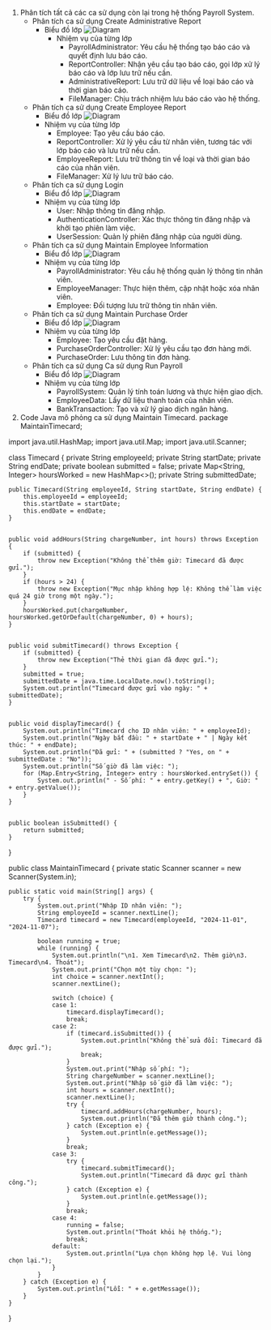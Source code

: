 1. Phân tích tất cả các ca sử dụng còn lại trong hệ thống Payroll System.
   * Phân tích ca sử dụng Create Administrative Report
     - Biểu đồ lớp
       ![Diagram](https://www.planttext.com/api/plantuml/svg/R9112i8m44NtEKMMBTGBT268uauHFS7G3YMG9dKo2aKycGkFv1LCJ6i3RHR9y9Dv_qy-htUbmJbvWfwirfkwLKOv9c1B8bubchhZ6JjBB1z2XiLzXwMyC2dJHCKn4E-0lHpsAAAf4-avW2DgQmq7QwGHsg11RpPOPS6ZcBZ5IFD5ssdR8nwXnVoFtIkD1p3GJ4G7O_2CVaSXjQtyFDQ4Fh4qlLojvmbBINYzeUE1belP4z-s-6Ebh0YdgPOxq-nb6ZiNNm000F__0m00)
       - Nhiệm vụ của từng lớp
         + PayrollAdministrator: Yêu cầu hệ thống tạo báo cáo và quyết định lưu báo cáo.
         + ReportController: Nhận yêu cầu tạo báo cáo, gọi lớp xử lý báo cáo và lớp lưu trữ nếu cần.
         + AdministrativeReport: Lưu trữ dữ liệu về loại báo cáo và thời gian báo cáo.
         + FileManager: Chịu trách nhiệm lưu báo cáo vào hệ thống.
   * Phân tích ca sử dụng Create Employee Report
     - Biểu đồ lớp
       ![Diagram](https://www.planttext.com/api/plantuml/svg/UhzxVt9EOd6nWcjkGKv-PMeg5oetABKWlwX4ePfB0GHAAWjIhHI2Iueoyz8X8iKbYKKbBeabG64G2H5CpKj14gg56WanoZa_hwGeFoSdjGWgx9QPa-gRc9UO3XJXWbche6k7eLx1Ig4ejR0qjRW48gEXoOMX1AWDpULM2ib5gK1duDM3v0QWXkB4CeHo00000F__0m00)
     - Nhiệm vụ của từng lớp
       + Employee: Tạo yêu cầu báo cáo.
       + ReportController: Xử lý yêu cầu từ nhân viên, tương tác với lớp báo cáo và lưu trữ nếu cần.
       + EmployeeReport: Lưu trữ thông tin về loại và thời gian báo cáo của nhân viên.
       + FileManager: Xử lý lưu trữ báo cáo.
   * Phân tích ca sử dụng Login
     - Biểu đồ lớp
       ![Diagram](https://www.planttext.com/api/plantuml/svg/UhzxVt9EOd6nGcXnQX4NXEbOMfAHcbUIcPnOafcVvvoVLrAKdvEJMgHGpQK00ZdvwPbv6gL03Nc9kQaw2WL0JUNvHIcQNBLS2CE2KukBWTfXcefB4ejAe69WlI3LN2252hfskAsqWjgcoOLJ2L0xidrMg5PfSW40003__mC0)
     - Nhiệm vụ của từng lớp
       + User: Nhập thông tin đăng nhập.
       + AuthenticationController: Xác thực thông tin đăng nhập và khởi tạo phiên làm việc.
       + UserSession: Quản lý phiên đăng nhập của người dùng.
   * Phân tích ca sử dụng Maintain Employee Information
     - Biểu đồ lớp
       ![Diagram](https://www.planttext.com/api/plantuml/svg/UhzxVt9EOd6nGa1YPL5-JevZIcvcNcPnIL5YINuH5qJADRSW9xyoDTKtCIynFRL8ePfB0GGIKr9WCXgQ4A7IWfJ4abHqqPJKd5GKqLeqWxcuiDcke6k7ORMLGYwOXMGOkX8aNI3b-IcPQPKkgIM9cJd5GDK00000__y30000)
     - Nhiệm vụ của từng lớp
       + PayrollAdministrator: Yêu cầu hệ thống quản lý thông tin nhân viên.
       + EmployeeManager: Thực hiện thêm, cập nhật hoặc xóa nhân viên.
       + Employee: Đối tượng lưu trữ thông tin nhân viên.
   * Phân tích ca sử dụng Maintain Purchase Order
     - Biểu đồ lớp
       ![Diagram](https://www.planttext.com/api/plantuml/svg/UhzxVt9EOd6nWcjkGKv-PMeg5uGRK5gKd95OdEfVb99Qf53DfG02AOabgLOABa0Ima_CpI_DAx5IICl9JopXgiMcrJa_hwGeFoS7OKXoKIhG0B2aHYhKKayN7OLya0ZGx4HDe4bSCESewDhXDD0AnInDBbpgq8q0QYnEB8Dh0m000F__0m00)
     - Nhiệm vụ của từng lớp
       + Employee: Tạo yêu cầu đặt hàng.
       + PurchaseOrderController: Xử lý yêu cầu tạo đơn hàng mới.
       + PurchaseOrder: Lưu thông tin đơn hàng.
   * Phân tích ca sử dụng Ca sử dụng Run Payroll
     - Biểu đồ lớp
       ![Diagram](https://www.planttext.com/api/plantuml/svg/P8vD2i9038NtSueiMz0BTE52wbxG2uGGP71-IXA5eNWo5nx9A-YWOgjPXPVttfVxzKO1LM6BHN88kwB6qRsqJHn2Bimz6iBeeCw1xMcDdAndGn-qQTtbxLzZEku5aoAPp-aJ8M4qdXmQZFcKR058L9VQu6OFm78rftSWREBvp5_iN-ANty4WcLXrocxT0m00__y30000)
     - Nhiệm vụ của từng lớp
       + PayrollSystem: Quản lý tính toán lương và thực hiện giao dịch.
       + EmployeeData: Lấy dữ liệu thanh toán của nhân viên.
       + BankTransaction: Tạo và xử lý giao dịch ngân hàng.
2. Code Java mô phỏng ca sử dụng Maintain Timecard.
package MaintainTimecard;

import java.util.HashMap;
import java.util.Map;
import java.util.Scanner;

class Timecard {
	private String employeeId;
	private String startDate;
	private String endDate;
	private boolean submitted = false;
	private Map<String, Integer> hoursWorked = new HashMap<>();
	private String submittedDate;

	public Timecard(String employeeId, String startDate, String endDate) {
		this.employeeId = employeeId;
		this.startDate = startDate;
		this.endDate = endDate;
	}


	public void addHours(String chargeNumber, int hours) throws Exception {
		if (submitted) {
			throw new Exception("Không thể thêm giờ: Timecard đã được gửi.");
		}
		if (hours > 24) {
			throw new Exception("Mục nhập không hợp lệ: Không thể làm việc quá 24 giờ trong một ngày.");
		}
		hoursWorked.put(chargeNumber, hoursWorked.getOrDefault(chargeNumber, 0) + hours);
	}


	public void submitTimecard() throws Exception {
		if (submitted) {
			throw new Exception("Thẻ thời gian đã được gửi.");
		}
		submitted = true;
		submittedDate = java.time.LocalDate.now().toString();
		System.out.println("Timecard được gửi vào ngày: " + submittedDate);
	}


	public void displayTimecard() {
		System.out.println("Timecard cho ID nhân viên: " + employeeId);
		System.out.println("Ngày bắt đầu: " + startDate + " | Ngày kết thúc: " + endDate);
		System.out.println("Đã gửi: " + (submitted ? "Yes, on " + submittedDate : "No"));
		System.out.println("Số giờ đã làm việc: ");
		for (Map.Entry<String, Integer> entry : hoursWorked.entrySet()) {
			System.out.println(" - Số phí: " + entry.getKey() + ", Giờ: " + entry.getValue());
		}
	}


	public boolean isSubmitted() {
		return submitted;
	}
}


public class MaintainTimecard {
	private static Scanner scanner = new Scanner(System.in);

	public static void main(String[] args) {
		try {
			System.out.print("Nhập ID nhân viên: ");
			String employeeId = scanner.nextLine();
			Timecard timecard = new Timecard(employeeId, "2024-11-01", "2024-11-07");

			boolean running = true;
			while (running) {
				System.out.println("\n1. Xem Timecard\n2. Thêm giờ\n3.  Timecard\n4. Thoát");
				System.out.print("Chọn một tùy chọn: ");
				int choice = scanner.nextInt();
				scanner.nextLine();

				switch (choice) {
				case 1:
					timecard.displayTimecard();
					break;
				case 2:
					if (timecard.isSubmitted()) {
						System.out.println("Không thể sửa đổi: Timecard đã được gửi.");
						break;
					}
					System.out.print("Nhập số phí: ");
					String chargeNumber = scanner.nextLine();
					System.out.print("Nhập số giờ đã làm việc: ");
					int hours = scanner.nextInt();
					scanner.nextLine();
					try {
						timecard.addHours(chargeNumber, hours);
						System.out.println("Đã thêm giờ thành công.");
					} catch (Exception e) {
						System.out.println(e.getMessage());
					}
					break;
				case 3:
					try {
						timecard.submitTimecard();
						System.out.println("Timecard đã được gửi thành công.");
					} catch (Exception e) {
						System.out.println(e.getMessage());
					}
					break;
				case 4:
					running = false;
					System.out.println("Thoát khỏi hệ thống.");
					break;
				default:
					System.out.println("Lựa chọn không hợp lệ. Vui lòng chọn lại.");
				}
			}
		} catch (Exception e) {
			System.out.println("Lỗi: " + e.getMessage());
		}
	}
}
